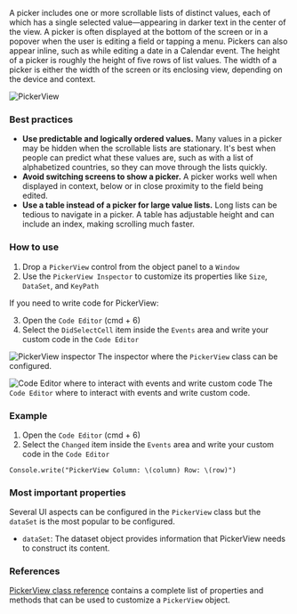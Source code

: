 A picker includes one or more scrollable lists of distinct values, each of which has a single selected value—appearing in darker text in the center of the view. A picker is often displayed at the bottom of the screen or in a popover when the user is editing a field or tapping a menu. Pickers can also appear inline, such as while editing a date in a Calendar event. The height of a picker is roughly the height of five rows of list values. The width of a picker is either the width of the screen or its enclosing view, depending on the device and context.

![PickerView](images/PickerView_main.png)

### Best practices
* **Use predictable and logically ordered values.** Many values in a picker may be hidden when the scrollable lists are stationary. It's best when people can predict what these values are, such as with a list of alphabetized countries, so they can move through the lists quickly.
* **Avoid switching screens to show a picker.** A picker works well when displayed in context, below or in close proximity to the field being edited.
* **Use a table instead of a picker for large value lists.** Long lists can be tedious to navigate in a picker. A table has adjustable height and can include an index, making scrolling much faster.

### How to use
1. Drop a `PickerView` control from the object panel to a `Window`
2. Use the `PickerView Inspector` to customize its properties like `Size`, `DataSet`, and `KeyPath`

If you need to write code for PickerView:

3. Open the `Code Editor` (cmd + 6)
4. Select the `DidSelectCell` item inside the `Events` area and write your custom code in the `Code Editor`

![`PickerView` inspector](images/PickerView_inspector.png)
The inspector where the `PickerView` class can be configured.

![`Code Editor` where to interact with events and write custom code](images/PickerView_code.png)
The `Code Editor` where to interact with events and write custom code.

### Example
1. Open the `Code Editor` (cmd + 6)
2. Select the `Changed` item inside the `Events` area and write your custom code in the `Code Editor`
```
Console.write("PickerView Column: \(column) Row: \(row)")
```

### Most important properties
Several UI aspects can be configured in the `PickerView` class but the `dataSet` is the most popular to be configured.
- `dataSet`: The dataset object provides information that PickerView needs to construct its content.

### References
[PickerView class reference](../classes/PickerView.html) contains a complete list of properties and methods that can be used to customize a `PickerView` object.
